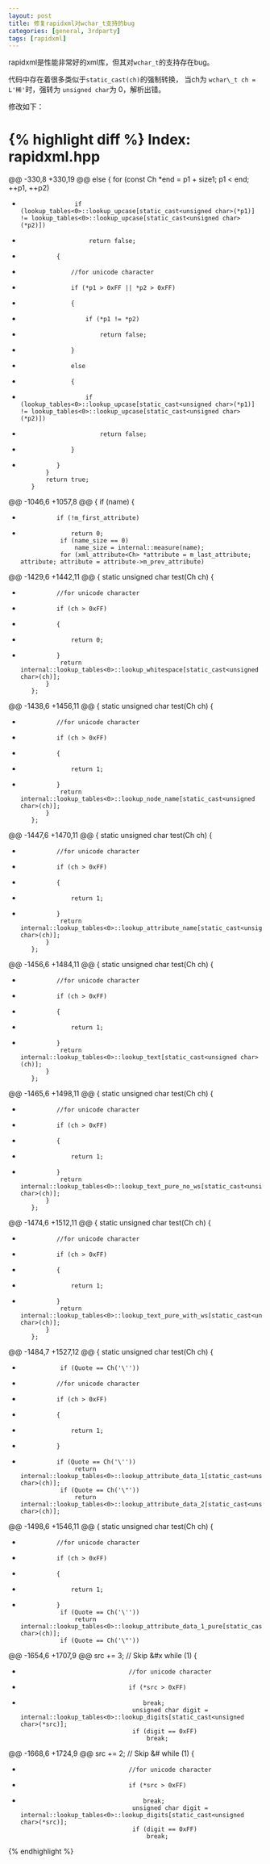 ```yaml
---
layout: post
title: 修复rapidxml对wchar_t支持的bug
categories: [general, 3rdparty]
tags: [rapidxml]
---
```


rapidxml是性能非常好的xml库，但其对`wchar_t`的支持存在bug。

	
代码中存在着很多类似于`static_cast(ch)`的强制转换，
当ch为 `wchar\_t ch = L'稀'`时，强转为 `unsigned char`为 0，解析出错。

修改如下：

{% highlight diff %}
Index: rapidxml.hpp
===================================================================
@@ -330,8 +330,19 @@
             else
             {
                 for (const Ch *end = p1 + size1; p1 < end; ++p1, ++p2)
-                    if (lookup_tables<0>::lookup_upcase[static_cast<unsigned char>(*p1)] != lookup_tables<0>::lookup_upcase[static_cast<unsigned char>(*p2)])
-                        return false;
+				{
+					//for unicode character
+					if (*p1 > 0xFF || *p2 > 0xFF)
+					{
+						if (*p1 != *p2)
+							return false;
+					}
+					else
+					{
+						if (lookup_tables<0>::lookup_upcase[static_cast<unsigned char>(*p1)] != lookup_tables<0>::lookup_upcase[static_cast<unsigned char>(*p2)])
+							return false;
+					}
+				}
             }
             return true;
         }
@@ -1046,6 +1057,8 @@
         {
             if (name)
             {
+				if (!m_first_attribute)
+					return 0;
                 if (name_size == 0)
                     name_size = internal::measure(name);
                 for (xml_attribute<Ch> *attribute = m_last_attribute; attribute; attribute = attribute->m_prev_attribute)
@@ -1429,6 +1442,11 @@
         {
             static unsigned char test(Ch ch)
             {
+				//for unicode character
+				if (ch > 0xFF)
+				{
+					return 0;
+				}
                 return internal::lookup_tables<0>::lookup_whitespace[static_cast<unsigned char>(ch)];
             }
         };
@@ -1438,6 +1456,11 @@
         {
             static unsigned char test(Ch ch)
             {
+				//for unicode character
+				if (ch > 0xFF)
+				{
+					return 1;
+				}
                 return internal::lookup_tables<0>::lookup_node_name[static_cast<unsigned char>(ch)];
             }
         };
@@ -1447,6 +1470,11 @@
         {
             static unsigned char test(Ch ch)
             {
+				//for unicode character
+				if (ch > 0xFF)
+				{
+					return 1;
+				}
                 return internal::lookup_tables<0>::lookup_attribute_name[static_cast<unsigned char>(ch)];
             }
         };
@@ -1456,6 +1484,11 @@
         {
             static unsigned char test(Ch ch)
             {
+				//for unicode character
+				if (ch > 0xFF)
+				{
+					return 1;
+				}
                 return internal::lookup_tables<0>::lookup_text[static_cast<unsigned char>(ch)];
             }
         };
@@ -1465,6 +1498,11 @@
         {
             static unsigned char test(Ch ch)
             {
+				//for unicode character
+				if (ch > 0xFF)
+				{
+					return 1;
+				}
                 return internal::lookup_tables<0>::lookup_text_pure_no_ws[static_cast<unsigned char>(ch)];
             }
         };
@@ -1474,6 +1512,11 @@
         {
             static unsigned char test(Ch ch)
             {
+				//for unicode character
+				if (ch > 0xFF)
+				{
+					return 1;
+				}
                 return internal::lookup_tables<0>::lookup_text_pure_with_ws[static_cast<unsigned char>(ch)];
             }
         };
@@ -1484,7 +1527,12 @@
         {
             static unsigned char test(Ch ch)
             {
-                if (Quote == Ch('\''))
+				//for unicode character
+				if (ch > 0xFF)
+				{
+					return 1;
+				}
+				if (Quote == Ch('\''))
                     return internal::lookup_tables<0>::lookup_attribute_data_1[static_cast<unsigned char>(ch)];
                 if (Quote == Ch('\"'))
                     return internal::lookup_tables<0>::lookup_attribute_data_2[static_cast<unsigned char>(ch)];
@@ -1498,6 +1546,11 @@
         {
             static unsigned char test(Ch ch)
             {
+				//for unicode character
+				if (ch > 0xFF)
+				{
+					return 1;
+				}
                 if (Quote == Ch('\''))
                     return internal::lookup_tables<0>::lookup_attribute_data_1_pure[static_cast<unsigned char>(ch)];
                 if (Quote == Ch('\"'))
@@ -1654,6 +1707,9 @@
                                 src += 3;   // Skip &#x
                                 while (1)
                                 {
+									//for unicode character
+									if (*src > 0xFF)
+										break;
                                     unsigned char digit = internal::lookup_tables<0>::lookup_digits[static_cast<unsigned char>(*src)];
                                     if (digit == 0xFF)
                                         break;
@@ -1668,6 +1724,9 @@
                                 src += 2;   // Skip &#
                                 while (1)
                                 {
+									//for unicode character
+									if (*src > 0xFF)
+										break;
                                     unsigned char digit = internal::lookup_tables<0>::lookup_digits[static_cast<unsigned char>(*src)];
                                     if (digit == 0xFF)
                                         break;
{% endhighlight %}
